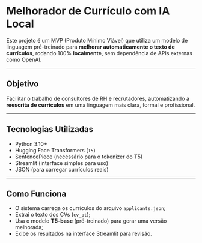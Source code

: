 # Melhorador de Currículo com IA Local

Este projeto é um MVP (Produto Mínimo Viável) que utiliza um modelo de linguagem pré-treinado para **melhorar automaticamente o texto de currículos**, rodando 100% **localmente**, sem dependência de APIs externas como OpenAI.

---

## Objetivo

Facilitar o trabalho de consultores de RH e recrutadores, automatizando a **reescrita de currículos** em uma linguagem mais clara, formal e profissional.

---

## Tecnologias Utilizadas

- Python 3.10+
- Hugging Face Transformers (`T5`)
- SentencePiece (necessário para o tokenizer do T5)
- Streamlit (interface simples para uso)
- JSON (para carregar currículos reais)

---

## Como Funciona

- O sistema carrega os currículos do arquivo `applicants.json`;
- Extrai o texto dos CVs (`cv_pt`);
- Usa o modelo **T5-base** (pré-treinado) para gerar uma versão melhorada;
- Exibe os resultados na interface Streamlit para revisão.